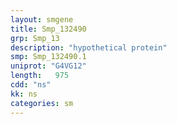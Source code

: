 ```yaml
---
layout: smgene
title: Smp_132490
grp: Smp_13
description: "hypothetical protein"
smp: Smp_132490.1
uniprot: "G4VG12"
length:   975
cdd: "ns"
kk: ns
categories: sm
---
```


